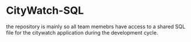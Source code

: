 # CityWatch-SQL
the repository is mainly so all team memebrs have access to a shared SQL file for the citywatch application during the development cycle.
